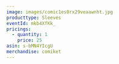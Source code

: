 ```yaml
---
image: images/comic1es0rx29veaawnht.jpg
producttype: Sleeves
eventId: mkb4XfKk_
pricings:
  - quantity: 1
    price: 25
asin: s-bMN4YIcgU
merchandise: comiket
---
```

